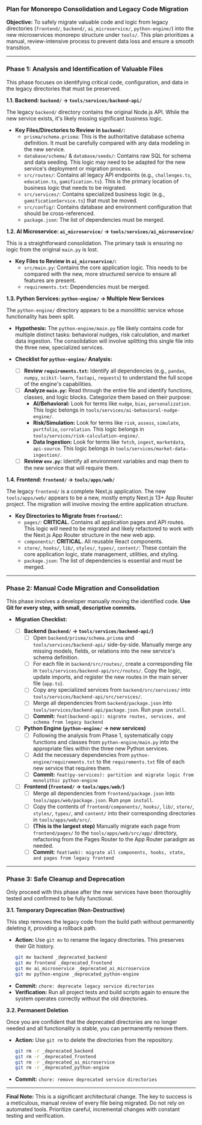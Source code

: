 ### **Plan for Monorepo Consolidation and Legacy Code Migration**

**Objective:** To safely migrate valuable code and logic from legacy directories (`frontend/`, `backend/`, `ai_microservice/`, `python-engine/`) into the new microservices monorepo structure under `tools/`. This plan prioritizes a manual, review-intensive process to prevent data loss and ensure a smooth transition.

---

### **Phase 1: Analysis and Identification of Valuable Files**

This phase focuses on identifying critical code, configuration, and data in the legacy directories that must be preserved.

**1.1. Backend: `backend/` -> `tools/services/backend-api/`**

The legacy `backend/` directory contains the original Node.js API. While the new service exists, it's likely missing significant business logic.

*   **Key Files/Directories to Review in `backend/`:**
    *   `prisma/schema.prisma`: This is the authoritative database schema definition. It must be carefully compared with any data modeling in the new service.
    *   `database/schema/` & `database/seeds/`: Contains raw SQL for schema and data seeding. This logic may need to be adapted for the new service's deployment or migration process.
    *   `src/routes/`: Contains all legacy API endpoints (e.g., `challenges.ts`, `education.ts`, `gamification.ts`). This is the primary location of business logic that needs to be migrated.
    *   `src/services/`: Contains specialized business logic (e.g., `gamificationService.ts`) that must be moved.
    *   `src/config/`: Contains database and environment configuration that should be cross-referenced.
    *   `package.json`: The list of dependencies must be merged.

**1.2. AI Microservice: `ai_microservice/` -> `tools/services/ai_microservice/`**

This is a straightforward consolidation. The primary task is ensuring no logic from the original `main.py` is lost.

*   **Key Files to Review in `ai_microservice/`:**
    *   `src/main.py`: Contains the core application logic. This needs to be compared with the new, more structured service to ensure all features are present.
    *   `requirements.txt`: Dependencies must be merged.

**1.3. Python Services: `python-engine/` -> Multiple New Services**

The `python-engine/` directory appears to be a monolithic service whose functionality has been split.

*   **Hypothesis:** The `python-engine/main.py` file likely contains code for multiple distinct tasks: behavioral nudges, risk calculation, and market data ingestion. The consolidation will involve splitting this single file into the three new, specialized services.

*   **Checklist for `python-engine/` Analysis:**
    *   [ ] **Review `requirements.txt`:** Identify all dependencies (e.g., `pandas`, `numpy`, `scikit-learn`, `fastapi`, `requests`) to understand the full scope of the engine's capabilities.
    *   [ ] **Analyze `main.py`:** Read through the entire file and identify functions, classes, and logic blocks. Categorize them based on their purpose:
        *   **AI/Behavioral:** Look for terms like `nudge`, `bias`, `personalization`. This logic belongs in `tools/services/ai-behavioral-nudge-engine/`.
        *   **Risk/Simulation:** Look for terms like `risk`, `assess`, `simulate`, `portfolio`, `correlation`. This logic belongs in `tools/services/risk-calculation-engine/`.
        *   **Data Ingestion:** Look for terms like `fetch`, `ingest`, `marketdata`, `api-source`. This logic belongs in `tools/services/market-data-ingestion/`.
    *   [ ] **Review `env.py`:** Identify all environment variables and map them to the new service that will require them.

**1.4. Frontend: `frontend/` -> `tools/apps/web/`**

The legacy `frontend/` is a complete Next.js application. The new `tools/apps/web/` appears to be a new, mostly empty Next.js 13+ App Router project. The migration will involve moving the entire application structure.

*   **Key Directories to Migrate from `frontend/`:**
    *   `pages/`: **CRITICAL.** Contains all application pages and API routes. This logic will need to be migrated and likely refactored to work with the Next.js App Router structure in the new web app.
    *   `components/`: **CRITICAL.** All reusable React components.
    *   `store/`, `hooks/`, `lib/`, `styles/`, `types/`, `content/`: These contain the core application logic, state management, utilities, and styling.
    *   `package.json`: The list of dependencies is essential and must be merged.

---

### **Phase 2: Manual Code Migration and Consolidation**

This phase involves a developer manually moving the identified code. **Use Git for every step, with small, descriptive commits.**

*   **Migration Checklist:**

    *   [ ] **Backend (`backend/` -> `tools/services/backend-api/`)**
        *   [ ] Open `backend/prisma/schema.prisma` and `tools/services/backend-api/` side-by-side. Manually merge any missing models, fields, or relations into the new service's schema definition.
        *   [ ] For each file in `backend/src/routes/`, create a corresponding file in `tools/services/backend-api/src/routes/`. Copy the logic, update imports, and register the new routes in the main server file (`app.ts`).
        *   [ ] Copy any specialized services from `backend/src/services/` into `tools/services/backend-api/src/services/`.
        *   [ ] Merge all dependencies from `backend/package.json` into `tools/services/backend-api/package.json`. Run `pnpm install`.
        *   [ ] **Commit:** `feat(backend-api): migrate routes, services, and schema from legacy backend`

    *   [ ] **Python Engine (`python-engine/` -> new services)**
        *   [ ] Following the analysis from Phase 1, systematically copy functions and classes from `python-engine/main.py` into the appropriate files within the three new Python services.
        *   [ ] Add the necessary dependencies from `python-engine/requirements.txt` to the `requirements.txt` file of each new service that requires them.
        *   [ ] **Commit:** `feat(py-services): partition and migrate logic from monolithic python-engine`

    *   [ ] **Frontend (`frontend/` -> `tools/apps/web/`)**
        *   [ ] Merge all dependencies from `frontend/package.json` into `tools/apps/web/package.json`. Run `pnpm install`.
        *   [ ] Copy the contents of `frontend/components/`, `hooks/`, `lib/`, `store/`, `styles/`, `types/`, and `content/` into their corresponding directories in `tools/apps/web/src/`.
        *   [ ] **(This is the largest step)** Manually migrate each page from `frontend/pages/` to the `tools/apps/web/src/app/` directory, refactoring from the Pages Router to the App Router paradigm as needed.
        *   [ ] **Commit:** `feat(web): migrate all components, hooks, state, and pages from legacy frontend`

---

### **Phase 3: Safe Cleanup and Deprecation**

Only proceed with this phase after the new services have been thoroughly tested and confirmed to be fully functional.

**3.1. Temporary Deprecation (Non-Destructive)**

This step removes the legacy code from the build path without permanently deleting it, providing a rollback path.

*   **Action:** Use `git mv` to rename the legacy directories. This preserves their Git history.
    ```bash
    git mv backend _deprecated_backend
    git mv frontend _deprecated_frontend
    git mv ai_microservice _deprecated_ai_microservice
    git mv python-engine _deprecated_python-engine
    ```
*   **Commit:** `chore: deprecate legacy service directories`
*   **Verification:** Run all project tests and build scripts again to ensure the system operates correctly without the old directories.

**3.2. Permanent Deletion**

Once you are confident that the deprecated directories are no longer needed and all functionality is stable, you can permanently remove them.

*   **Action:** Use `git rm` to delete the directories from the repository.
    ```bash
    git rm -r _deprecated_backend
    git rm -r _deprecated_frontend
    git rm -r _deprecated_ai_microservice
    git rm -r _deprecated_python-engine
    ```
*   **Commit:** `chore: remove deprecated service directories`

---

**Final Note:** This is a significant architectural change. The key to success is a meticulous, manual review of every file being migrated. Do not rely on automated tools. Prioritize careful, incremental changes with constant testing and verification.
